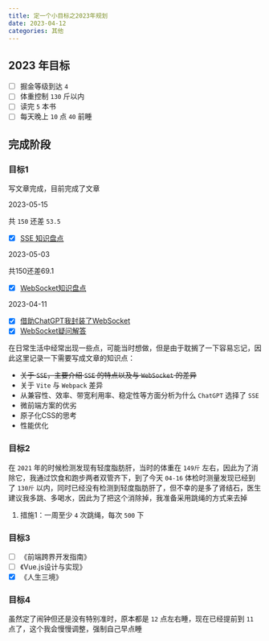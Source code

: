```yaml
---
title: 定一个小目标之2023年规划
date: 2023-04-12
categories: 其他
---
```


## 2023 年目标

- [ ] 掘金等级到达 `4`
- [ ] 体重控制 `130` 斤以内
- [ ] 读完 `5` 本书
- [ ] 每天晚上 `10` 点 `40` 前睡

## 完成阶段

### 目标1

写文章完成，目前完成了文章

2023-05-15

共 `150` 还差 `53.5`

- [x] [SSE 知识盘点](https://juejin.cn/post/7233052510553391141)

2023-05-03

共150还差69.1

- [x] [WebSocket知识盘点](https://juejin.cn/post/7228831981889634363)

2023-04-11

- [x] [借助ChatGPT我封装了WebSocket](https://juejin.cn/post/7220776393373450296)
- [x] [WebSocket疑问解答](https://zjgyb.github.io/views/js/2023/2023-04-15.html#%E5%89%8D%E8%A8%80)

在日常生活中经常出现一些点，可能当时想做，但是由于耽搁了一下容易忘记，因此这里记录一下需要写成文章的知识点：

- ~~关于 `SSE`，主要介绍 `SSE` 的特点以及与 `WebSocket` 的差异~~
- 关于 `Vite` 与 `Webpack` 差异
- 从兼容性、效率、带宽利用率、稳定性等方面分析为什么 `ChatGPT` 选择了 `SSE`
- 微前端方案的优劣
- 原子化CSS的思考
- 性能优化

### 目标2

在 `2021` 年的时候检测发现有轻度脂肪肝，当时的体重在 `149斤` 左右，因此为了消除它，我通过饮食和跑步两者双管齐下，到了今天 `04-16` 体检时测量发现已经到了 `130斤` 以内，同时已经没有检测到轻度脂肪肝了，但不幸的是多了肾结石，医生建议我多跳、多喝水，因此为了把这个消除掉，我准备采用跳绳的方式来去掉

1. 措施1：一周至少 `4` 次跳绳，每次 `500` 下

### 目标3

- [ ] 《前端跨界开发指南》
- [ ] 《Vue.js设计与实现》
- [x] 《人生三境》

### 目标4

虽然定了闹钟但还是没有特别准时，原本都是 `12` 点左右睡，现在已经提前到 `11` 点了，这个我会慢慢调整，强制自己早点睡